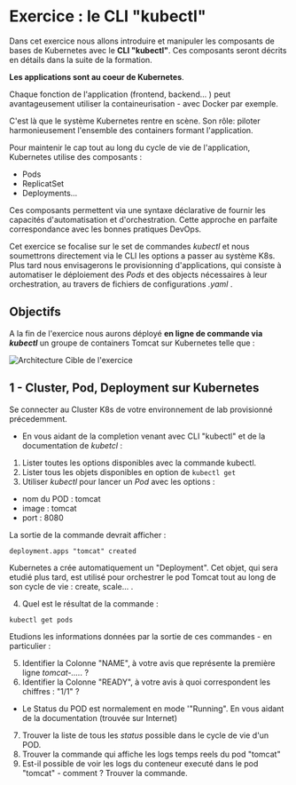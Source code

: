 # Exercice : le CLI "kubectl"

Dans cet exercice nous allons introduire et manipuler les composants de bases de Kubernetes avec le **CLI "kubectl"**.
Ces composants seront décrits en détails dans la suite de la formation.

__Les applications sont au coeur de Kubernetes__.

Chaque fonction de l'application (frontend, backend... ) peut avantageusement utiliser la containeurisation - avec Docker par exemple.

C'est là que le système Kubernetes rentre en scène.
Son rôle: piloter harmonieusement l'ensemble des containers formant l'application.

Pour maintenir le cap tout au long du cycle de vie de l'application, Kubernetes utilise des composants :
* Pods
* ReplicatSet
* Deployments...

Ces composants permettent via une syntaxe déclarative de fournir les capacités d'automatisation et d'orchestration. Cette approche en parfaite correspondance avec les bonnes pratiques DevOps.

Cet exercice se focalise sur le set de commandes *kubectl* et nous soumettrons directement via le CLI les options a passer au système K8s. Plus tard nous envisagerons le provisionning d'applications, qui consiste à automatiser le déploiement des *Pods* et des objects nécessaires à leur orchestration, au travers de fichiers de configurations *.yaml* .

## Objectifs

A la fin de l'exercice nous aurons déployé __en ligne de commande via *kubectl*__ un groupe de containers Tomcat sur Kubernetes telle que :

![Architecture Cible de l'exercice](https://github.com/Treeptik/training-k8s-resources/blob/master/01_kubectl/images/Treeptik-training-k8s-exo1.jpg?raw=true "Architecture Cible de l'exercice")


## 1 - Cluster, Pod, Deployment sur Kubernetes

Se connecter au Cluster K8s de votre environnement de lab provisionné précedemment.

- En vous aidant de la completion venant avec CLI "kubectl" et de la documentation de *kubetcl* :
1. Lister toutes les options disponibles avec la commande kubectl.
2. Lister tous les objets disponibles en option de `kubectl get`
3. Utiliser *kubectl* pour lancer un *Pod* avec les options :
* nom du POD : tomcat
* image : tomcat
* port : 8080

La sortie de la commande devrait afficher :

`deployment.apps "tomcat" created `

Kubernetes a crée automatiquement un "Deployment". Cet objet, qui sera etudié plus tard, est utilisé pour orchestrer le pod Tomcat tout au long de son cycle de vie : create, scale... .

4. Quel est le résultat de la commande :  

`kubectl get pods `

Etudions les informations données par la sortie de ces commandes - en particulier :

5. Identifier la Colonne "NAME", à votre avis que représente la première ligne *tomcat-.....* ?
6. Identifier la Colonne "READY", à votre avis à quoi correspondent les chiffres : "1/1" ?

- Le Status du POD est normalement en mode '"Running". En vous aidant de la documentation (trouvée sur Internet)
7. Trouver la liste de tous les *status* possible dans le cycle de vie d'un POD.
8. Trouver la commande qui affiche les logs temps reels du pod "tomcat"
9. Est-il possible de voir les logs du conteneur executé dans le pod "tomcat" - comment ? Trouver la commande.
